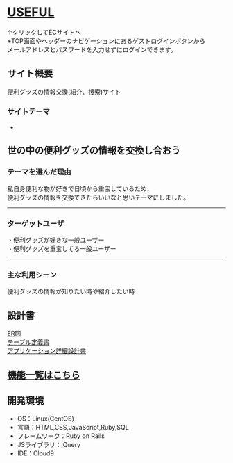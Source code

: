 # [USEFUL](http://18.183.8.240/)
↑クリックしてECサイトへ  
※TOP画面やヘッダーのナビゲーションにあるゲストログインボタンから  
メールアドレスとパスワードを入力せずにログインできます。

## サイト概要
便利グッズの情報交換(紹介、捜索)サイト

### サイトテーマ  
-
世の中の便利グッズの情報を交換し合おう  
-
### テーマを選んだ理由
私自身便利な物が好きで日頃から重宝しているため、  
便利グッズの情報を交換できたらいいなと思いテーマにしました。
***
### ターゲットユーザ
・便利グッズが好きな一般ユーザー  
・便利グッズを重宝してる一般ユーザー
___
### 主な利用シーン
便利グッズの情報が知りたい時や紹介したい時

## 設計書
[ER図](https://app.diagrams.net/#Hcouplee%2Fcake%2Fmain%2F%E5%90%8D%E7%A7%B0%E6%9C%AA%E8%A8%AD%E5%AE%9A%E3%83%95%E3%82%A1%E3%82%A4%E3%83%AB.drawio)  
[テーブル定義書](https://docs.google.com/spreadsheets/d/1scz83bFQcKkUUlAmRocficoJqmC6uZUIkUd_teMzENE/edit#gid=708687357)  
[アプリケーション詳細設計書](https://docs.google.com/spreadsheets/d/1JUSkSZ1CwgtoZYJT8Kcl3rCzTJU9Ga3VIkFMEVpXLh8/edit#gid=0)  

## [機能一覧はこちら](https://docs.google.com/spreadsheets/d/1QrwdTC9v8cvQZskshNr8ujW201cEfJe9HA6zmzXJ8bg/edit#gid=0)

## 開発環境
- OS：Linux(CentOS)
- 言語：HTML,CSS,JavaScript,Ruby,SQL
- フレームワーク：Ruby on Rails
- JSライブラリ：jQuery
- IDE：Cloud9


